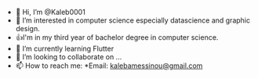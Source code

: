 - 👋 Hi, I’m @Kaleb0001
- 👀 I’m interested in  computer science especially datascience and graphic design.
- 👍I'm in my third year of bachelor degree in computer science.
- 🌱 I’m currently learning Flutter
- 💞️ I’m looking to collaborate on ...
- 📫 How to reach me: *Email: kalebamessinou@gmail.com
<!---
Kaleb0001/Kaleb0001 is a ✨ special ✨ repository because its `README.md` (this file) appears on your GitHub profile.
You can click the Preview link to take a look at your changes.
--->
